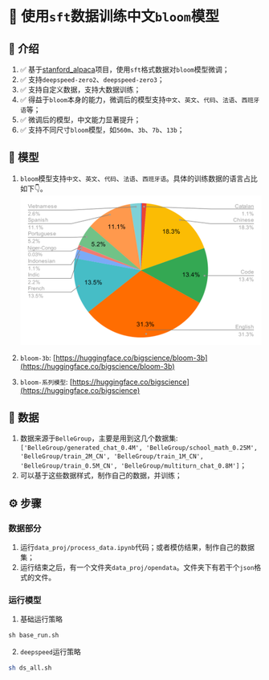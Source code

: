# 🚀 使用`sft`数据训练中文`bloom`模型

## 📣 介绍
1. ✅ 基于[stanford_alpaca](https://github.com/tatsu-lab/stanford_alpaca)项目，使用`sft`格式数据对`bloom`模型微调；
2. ✅ 支持`deepspeed-zero2`、`deepspeed-zero3`；
3. ✅ 支持自定义数据，支持大数据训练；
4. ✅ 得益于`bloom`本身的能力，微调后的模型支持`中文`、`英文`、`代码`、`法语`、`西班牙语`等；
5. ✅ 微调后的模型，中文能力显著提升；
6. ✅ 支持不同尺寸`bloom`模型，如`560m`、`3b`、`7b`、`13b`；


## 🔄 模型
1. `bloom`模型支持`中文`、`英文`、`代码`、`法语`、`西班牙语`。具体的训练数据的语言占比如下👇。
![](https://raw.githubusercontent.com/bigscience-workshop/model_card/main/assets/data/pie_chart.svg)

2. `bloom-3b`: [https://huggingface.co/bigscience/bloom-3b](https://huggingface.co/bigscience/bloom-3b)
3. `bloom-系列模型`: [https://huggingface.co/bigscience](https://huggingface.co/bigscience)


## 💽 数据
1. 数据来源于`BelleGroup`，主要是用到这几个数据集:`['BelleGroup/generated_chat_0.4M', 'BelleGroup/school_math_0.25M', 'BelleGroup/train_2M_CN', 'BelleGroup/train_1M_CN',
              'BelleGroup/train_0.5M_CN', 'BelleGroup/multiturn_chat_0.8M']`；
2. 可以基于这些数据样式，制作自己的数据，并训练；




## ⚙️ 步骤

### 数据部分
1. 运行`data_proj/process_data.ipynb`代码；或者模仿结果，制作自己的数据集；
2. 运行结束之后，有一个文件夹`data_proj/opendata`。文件夹下有若干个`json`格式的文件。


### 运行模型
1. 基础运行策略
```python
sh base_run.sh
```
2. `deepspeed`运行策略
```bash
sh ds_all.sh
```

